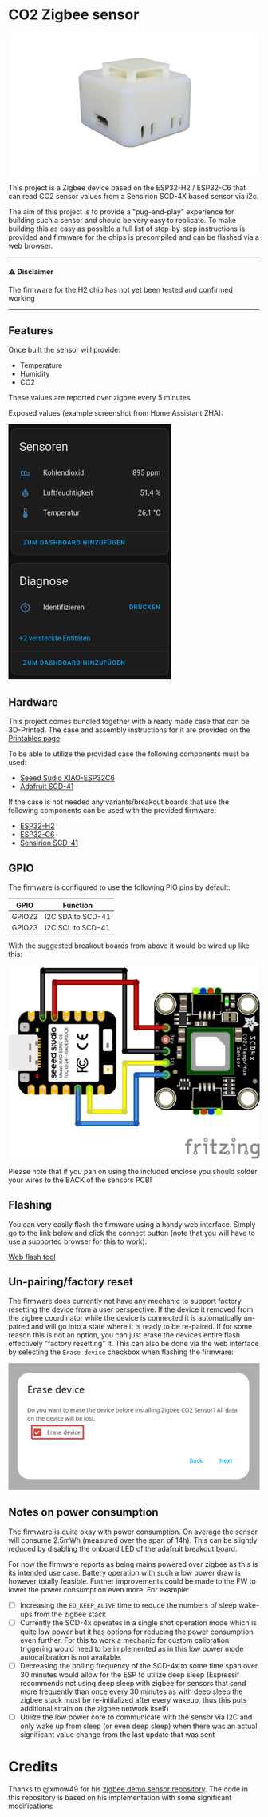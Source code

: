 # CO2 Zigbee sensor

![Render of sensor](images/render.png)

This project is a Zigbee device based on the ESP32-H2 / ESP32-C6 that can read CO2 sensor values from a Sensirion SCD-4X based sensor via i2c.

The aim of this project is to provide a "pug-and-play" experience for building such a sensor and should be very easy to replicate.
To make building this as easy as possible a full list of step-by-step instructions is provided and firmware for the chips is precompiled and can be flashed via a web browser.

---

#### ⚠️ Disclaimer
The firmware for the H2 chip has not yet been tested and confirmed working

---

## Features

Once built the sensor will provide:

- Temperature
- Humidity
- CO2

These values are reported over zigbee every 5 minutes

Exposed values (example screenshot from Home Assistant ZHA):

![Home Assistant UI](images/ha.png)

## Hardware

This project comes bundled together with a ready made case that can be 3D-Printed.
The case and assembly instructions for it are provided on the [Printables page](https://www.printables.com/model/1036769-compact-co2-zigbee-sensor)

To be able to utilize the provided case the following components must be used:
- [Seeed Sudio XIAO-ESP32C6](https://www.seeedstudio.com/Seeed-Studio-XIAO-ESP32C6-p-5884.html)
- [Adafruit SCD-41](https://www.adafruit.com/product/5190)

If the case is not needed any variants/breakout boards that use the following components can be used with the provided firmware:
- [ESP32-H2](https://www.espressif.com/en/products/socs/h2/overview)
- [ESP32-C6](https://www.espressif.com/en/products/socs/c6/overview)
- [Sensirion SCD-41](https://sensirion.com/products/catalog/SCD41)


## GPIO

The firmware is configured to use the following PIO pins by default:

| GPIO   | Function              |
| ------ | --------------------- |
| GPIO22 | I2C SDA to SCD-41     |
| GPIO23 | I2C SCL to SCD-41     |

With the suggested breakout boards from above it would be wired up like this:

![Wiring diagram](images/wire_diagram.png)

Please note that if you pan on using the included enclose you should solder your wires to the BACK of the sensors PCB!

## Flashing

You can very easily flash the firmware using a handy web interface.
Simply go to the link below and click the connect button (note that you will have to use a supported browser for this to work):

[Web flash tool](https://florianl21.github.io/zigbee-co2-sensor/)

## Un-pairing/factory reset

The firmware does currently not have any mechanic to support factory resetting the device from a user perspective.
If the device it removed from the zigbee coordinator while the device is connected it is automatically un-paired and will go into a state where it is ready to be re-paired.
If for some reason this is not an option, you can just erase the devices entire flash effectively "factory resetting" it. This can also be done via the web interface by selecting the `Erase device` checkbox when flashing the firmware:

![Screenshot of erase flash option in the web UI](images/factory_reset.png)

## Notes on power consumption

The firmware is quite okay with power consumption. On average the sensor will consume 2.5mWh (measured over the span of 14h).
This can be slightly reduced by disabling the onboard LED of the adafruit breakout board.

For now the firmware reports as being mains powered over zigbee as this is its intended use case.
Battery operation with such a low power draw is however totally feasible.
Further improvements could be made to the FW to lower the power consumption even more. For example:

- [ ] Increasing the `ED_KEEP_ALIVE` time to reduce the numbers of sleep wake-ups from the zigbee stack
- [ ] Currently the SCD-4x operates in a single shot operation mode which is quite low power but it has options for reducing the power consumption even further. For this to work a mechanic for custom calibration triggering would need to be implemented as in this low power mode autocalibration is not available.
- [ ] Decreasing the polling frequency of the SCD-4x to some time span over 30 minutes would allow for the ESP to utilize deep sleep (Espressif recommends not using deep sleep with zigbee for sensors that send more frequently than once every 30 minutes as with deep sleep the zigbee stack must be re-initialized after every wakeup, thus this puts additional strain on the zigbee network itself)
- [ ] Utilize the low power core to communicate with the sensor via I2C and only wake up from sleep (or even deep sleep) when there was an actual significant value change from the last update that was sent

# Credits

Thanks to @xmow49 for his [zigbee demo sensor repository](https://github.com/xmow49/ESP32H2-Zigbee-Demo).
The code in this repository is based on his implementation with some significant modifications
